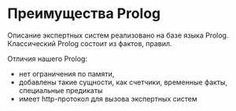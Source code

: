 
# Преимущества Prolog



Описание экспертных систем реализовано на базе языка Prolog. 
Классический Prolog состоит из фактов, правил.

Отличия нашего Prolog:
- нет ограничения по памяти,
- добавлены такие сущности, как счетчики, временные факты, специальные предикаты
- имеет http-протокол для вызова экспертных систем